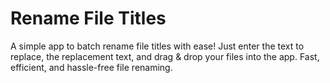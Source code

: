 # Rename File Titles

A simple app to batch rename file titles with ease! Just enter the text to replace, the replacement text, and drag & drop your files into the app. Fast, efficient, and hassle-free file renaming.
